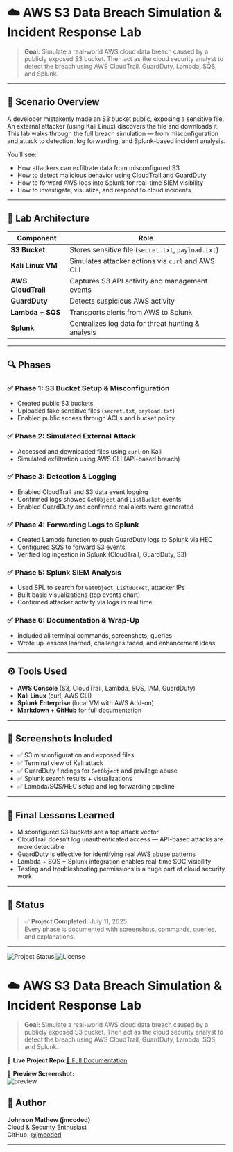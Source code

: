 # ☁️ AWS S3 Data Breach Simulation & Incident Response Lab

> **Goal:** Simulate a real-world AWS cloud data breach caused by a publicly exposed S3 bucket. Then act as the cloud security analyst to detect the breach using AWS CloudTrail, GuardDuty, Lambda, SQS, and Splunk.

---

## 🧠 Scenario Overview

A developer mistakenly made an S3 bucket public, exposing a sensitive file. An external attacker (using Kali Linux) discovers the file and downloads it. This lab walks through the full breach simulation — from misconfiguration and attack to detection, log forwarding, and Splunk-based incident analysis.

You’ll see:
- How attackers can exfiltrate data from misconfigured S3
- How to detect malicious behavior using CloudTrail and GuardDuty
- How to forward AWS logs into Splunk for real-time SIEM visibility
- How to investigate, visualize, and respond to cloud incidents

---

## 🧪 Lab Architecture

| Component         | Role                                              |
|------------------|---------------------------------------------------|
| **S3 Bucket**     | Stores sensitive file (`secret.txt`, `payload.txt`) |
| **Kali Linux VM** | Simulates attacker actions via `curl` and AWS CLI |
| **AWS CloudTrail**| Captures S3 API activity and management events     |
| **GuardDuty**     | Detects suspicious AWS activity                   |
| **Lambda + SQS**  | Transports alerts from AWS to Splunk              |
| **Splunk**        | Centralizes log data for threat hunting & analysis|

---

## 🔍 Phases

### ✅ Phase 1: S3 Bucket Setup & Misconfiguration
- Created public S3 buckets
- Uploaded fake sensitive files (`secret.txt`, `payload.txt`)
- Enabled public access through ACLs and bucket policy

### ✅ Phase 2: Simulated External Attack
- Accessed and downloaded files using `curl` on Kali
- Simulated exfiltration using AWS CLI (API-based breach)

### ✅ Phase 3: Detection & Logging
- Enabled CloudTrail and S3 data event logging
- Confirmed logs showed `GetObject` and `ListBucket` events
- Enabled GuardDuty and confirmed real alerts were generated

### ✅ Phase 4: Forwarding Logs to Splunk
- Created Lambda function to push GuardDuty logs to Splunk via HEC
- Configured SQS to forward S3 events
- Verified log ingestion in Splunk (CloudTrail, GuardDuty, S3)

### ✅ Phase 5: Splunk SIEM Analysis
- Used SPL to search for `GetObject`, `ListBucket`, attacker IPs
- Built basic visualizations (top events chart)
- Confirmed attacker activity via logs in real time

### ✅ Phase 6: Documentation & Wrap-Up
- Included all terminal commands, screenshots, queries
- Wrote up lessons learned, challenges faced, and enhancement ideas

---

## ⚙️ Tools Used

- **AWS Console** (S3, CloudTrail, Lambda, SQS, IAM, GuardDuty)
- **Kali Linux** (curl, AWS CLI)
- **Splunk Enterprise** (local VM with AWS Add-on)
- **Markdown + GitHub** for full documentation

---

## 📸 Screenshots Included

- ✅ S3 misconfiguration and exposed files
- ✅ Terminal view of Kali attack
- ✅ GuardDuty findings for `GetObject` and privilege abuse
- ✅ Splunk search results + visualizations
- ✅ Lambda/SQS/HEC setup and log forwarding pipeline

---

## 🧠 Final Lessons Learned

- Misconfigured S3 buckets are a top attack vector
- CloudTrail doesn’t log unauthenticated access — API-based attacks are more detectable
- GuardDuty is effective for identifying real AWS abuse patterns
- Lambda + SQS + Splunk integration enables real-time SOC visibility
- Testing and troubleshooting permissions is a huge part of cloud security work

---

## 📅 Status
> ✅ **Project Completed:** July 11, 2025  
> Every phase is documented with screenshots, commands, queries, and explanations.

---
![Project Status](https://img.shields.io/badge/status-completed-brightgreen?style=flat-square)
![License](https://img.shields.io/badge/license-MIT-blue?style=flat-square)

# ☁️ AWS S3 Data Breach Simulation & Incident Response Lab

> **Goal:** Simulate a real-world AWS cloud data breach caused by a publicly exposed S3 bucket. Then act as the cloud security analyst to detect the breach using AWS CloudTrail, GuardDuty, Lambda, SQS, and Splunk.

🔗 **Live Project Repo:**[📄 Full Documentation](https://github.com/jmcoded0/AWS-S3-Data-Breach-Simulation-Incident-Response-Lab/blob/main/documenting.md)

📸 **Preview Screenshot:**  
![preview](https://github.com/user-attachments/assets/4d2d280a-09ee-4287-a173-009913b32da5)

## 🙌 Author

**Johnson Mathew (jmcoded)**  
Cloud & Security Enthusiast  
GitHub: [@jmcoded](https://github.com/jmcoded)

---
